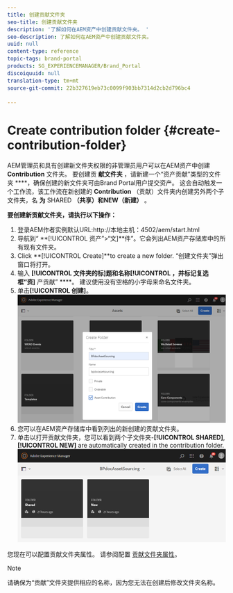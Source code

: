 ```yaml
---
title: 创建贡献文件夹
seo-title: 创建贡献文件夹
description: '了解如何在AEM资产中创建贡献文件夹。 '
seo-description: 了解如何在AEM资产中创建贡献文件夹。
uuid: null
content-type: reference
topic-tags: brand-portal
products: SG_EXPERIENCEMANAGER/Brand_Portal
discoiquuid: null
translation-type: tm+mt
source-git-commit: 22b327619eb73c0099f903bb7314d2cb2d796bc4

---
```



# Create contribution folder {#create-contribution-folder}

AEM管理员和具有创建新文件夹权限的非管理员用户可以在AEM资产中创建 **Contribution** 文件夹。
要创建贡 **献文件夹** ，请新建一个“资产贡献”类型的文件夹 ****，确保创建的新文件夹可由Brand Portal用户提交资产。  这会自动触发一个工作流，该工作流在新创建的 **Contribution** （贡献）文件夹内创建另外两个子文件夹，名 **为** SHARED **（共享）和NEW（新建）** 。

**要创建新贡献文件夹，请执行以下操作：**
1. 登录AEM作者实例默认URL:http://本地主机：4502/aem/start.html
1. 导航到“ **[!UICONTROL 资产”>“文]**件”。它会列出AEM资产存储库中的所有现有文件夹。
1. Click **[!UICONTROL Create]**to create a new folder. “创建文件夹”弹出窗口将打开。
1. 输入 **[!UICONTROL 文件夹的标]**题和名称**[!UICONTROL ，并标记复选框“资]** 产贡献” ****。
建议使用没有空格的小字母来命名文件夹。
1. 单击&#x200B;**[!UICONTROL 创建]**。   ![](assets/create-contribution-folder.png)
1. 您可以在AEM资产存储库中看到列出的新创建的贡献文件夹。
1. 单击以打开贡献文件夹，您可以看到两个子文件夹-**[!UICONTROL SHARED]**,**[!UICONTROL  NEW]** are automatically created in the contribution folder.\
   ![](assets/contribution-folder.png)

您现在可以配置贡献文件夹属性。 请参阅配置 [贡献文件夹属性](brand-portal-configure-contribution-folder-properties.md)。

>[!NOTE]
>
>请确保为“贡献”文件夹提供相应的名称，因为您无法在创建后修改文件夹名称。
